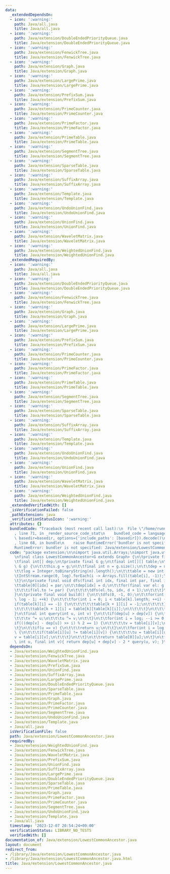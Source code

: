 ```yaml
---
data:
  _extendedDependsOn:
  - icon: ':warning:'
    path: Java/all.java
    title: Java/all.java
  - icon: ':warning:'
    path: Java/extension/DoubleEndedPriorityQueue.java
    title: Java/extension/DoubleEndedPriorityQueue.java
  - icon: ':warning:'
    path: Java/extension/FenwickTree.java
    title: Java/extension/FenwickTree.java
  - icon: ':warning:'
    path: Java/extension/Graph.java
    title: Java/extension/Graph.java
  - icon: ':warning:'
    path: Java/extension/LargePrime.java
    title: Java/extension/LargePrime.java
  - icon: ':warning:'
    path: Java/extension/PrefixSum.java
    title: Java/extension/PrefixSum.java
  - icon: ':warning:'
    path: Java/extension/PrimeCounter.java
    title: Java/extension/PrimeCounter.java
  - icon: ':warning:'
    path: Java/extension/PrimeFactor.java
    title: Java/extension/PrimeFactor.java
  - icon: ':warning:'
    path: Java/extension/PrimeTable.java
    title: Java/extension/PrimeTable.java
  - icon: ':warning:'
    path: Java/extension/SegmentTree.java
    title: Java/extension/SegmentTree.java
  - icon: ':warning:'
    path: Java/extension/SparseTable.java
    title: Java/extension/SparseTable.java
  - icon: ':warning:'
    path: Java/extension/SuffixArray.java
    title: Java/extension/SuffixArray.java
  - icon: ':warning:'
    path: Java/extension/Template.java
    title: Java/extension/Template.java
  - icon: ':warning:'
    path: Java/extension/UndoUnionFind.java
    title: Java/extension/UndoUnionFind.java
  - icon: ':warning:'
    path: Java/extension/UnionFind.java
    title: Java/extension/UnionFind.java
  - icon: ':warning:'
    path: Java/extension/WaveletMatrix.java
    title: Java/extension/WaveletMatrix.java
  - icon: ':warning:'
    path: Java/extension/WeightedUnionFind.java
    title: Java/extension/WeightedUnionFind.java
  _extendedRequiredBy:
  - icon: ':warning:'
    path: Java/all.java
    title: Java/all.java
  - icon: ':warning:'
    path: Java/extension/DoubleEndedPriorityQueue.java
    title: Java/extension/DoubleEndedPriorityQueue.java
  - icon: ':warning:'
    path: Java/extension/FenwickTree.java
    title: Java/extension/FenwickTree.java
  - icon: ':warning:'
    path: Java/extension/Graph.java
    title: Java/extension/Graph.java
  - icon: ':warning:'
    path: Java/extension/LargePrime.java
    title: Java/extension/LargePrime.java
  - icon: ':warning:'
    path: Java/extension/PrefixSum.java
    title: Java/extension/PrefixSum.java
  - icon: ':warning:'
    path: Java/extension/PrimeCounter.java
    title: Java/extension/PrimeCounter.java
  - icon: ':warning:'
    path: Java/extension/PrimeFactor.java
    title: Java/extension/PrimeFactor.java
  - icon: ':warning:'
    path: Java/extension/PrimeTable.java
    title: Java/extension/PrimeTable.java
  - icon: ':warning:'
    path: Java/extension/SegmentTree.java
    title: Java/extension/SegmentTree.java
  - icon: ':warning:'
    path: Java/extension/SparseTable.java
    title: Java/extension/SparseTable.java
  - icon: ':warning:'
    path: Java/extension/SuffixArray.java
    title: Java/extension/SuffixArray.java
  - icon: ':warning:'
    path: Java/extension/Template.java
    title: Java/extension/Template.java
  - icon: ':warning:'
    path: Java/extension/UndoUnionFind.java
    title: Java/extension/UndoUnionFind.java
  - icon: ':warning:'
    path: Java/extension/UnionFind.java
    title: Java/extension/UnionFind.java
  - icon: ':warning:'
    path: Java/extension/WaveletMatrix.java
    title: Java/extension/WaveletMatrix.java
  - icon: ':warning:'
    path: Java/extension/WeightedUnionFind.java
    title: Java/extension/WeightedUnionFind.java
  _extendedVerifiedWith: []
  _isVerificationFailed: false
  _pathExtension: java
  _verificationStatusIcon: ':warning:'
  attributes: {}
  bundledCode: "Traceback (most recent call last):\n  File \"/home/runner/.local/lib/python3.10/site-packages/onlinejudge_verify/documentation/build.py\"\
    , line 71, in _render_source_code_stat\n    bundled_code = language.bundle(stat.path,\
    \ basedir=basedir, options={'include_paths': [basedir]}).decode()\n  File \"/home/runner/.local/lib/python3.10/site-packages/onlinejudge_verify/languages/user_defined.py\"\
    , line 68, in bundle\n    raise RuntimeError('bundler is not specified: {}'.format(str(path)))\n\
    RuntimeError: bundler is not specified: Java/extension/LowestCommonAncestor.java\n"
  code: "package extension;\n\nimport java.util.Arrays;\nimport java.util.stream.IntStream;\n\
    \nfinal class LowestCommonAncestor<G extends Graph> {\n\tprivate final int log;\n\
    \tfinal int[] dep;\n\tprivate final G g;\n\tfinal int[][] table;\n\tLowestCommonAncestor(final\
    \ G g) {\n\t\tthis.g = g;\n\t\tfinal int n = g.size();\n\t\tdep = new int[n];\n\
    \t\tlog = Integer.toBinaryString(n).length();\n\t\ttable = new int[log][n];\n\t\
    \tIntStream.range(0, log).forEach(i -> Arrays.fill(table[i], -1));\n\t\tbuild();\n\
    \t}\n\tprivate final void dfs(final int idx, final int par, final int d) {\n\t\
    \ttable[0][idx] = par;\n\t\tdep[idx] = d;\n\t\tfor(final var el: g.get(idx)) {\n\
    \t\t\tif(el.to != par) {\n\t\t\t\tdfs(el.to, idx, d + 1);\n\t\t\t}\n\t\t}\n\t\
    }\n\tprivate final void build() {\n\t\tdfs(0, -1, 0);\n\t\tfor(int k = 0; k <\
    \ log - 1; ++k) {\n\t\t\tfor(int i = 0; i < table[k].length; ++i) {\n\t\t\t\t\
    if(table[k][i] == -1) {\n\t\t\t\t\ttable[k + 1][i] = -1;\n\t\t\t\t} else {\n\t\
    \t\t\t\ttable[k + 1][i] = table[k][table[k][i]];\n\t\t\t\t}\n\t\t\t}\n\t\t}\n\t\
    }\n\tfinal int query(int u, int v) {\n\t\tif(dep[u] > dep[v]) {\n\t\t\tu ^= v;\n\
    \t\t\tv ^= u;\n\t\t\tu ^= v;\n\t\t}\n\t\tfor(int i = log; --i >= 0;) {\n\t\t\t\
    if(((dep[v] - dep[u]) >> i) % 2 == 1) {\n\t\t\t\tv = table[i][v];\n\t\t\t}\n\t\
    \t}\n\t\tif(u == v) {\n\t\t\treturn u;\n\t\t}\n\t\tfor(int i = log; --i >= 0;)\
    \ {\n\t\t\tif(table[i][u] != table[i][v]) {\n\t\t\t\tu = table[i][u];\n\t\t\t\t\
    v = table[i][v];\n\t\t\t}\n\t\t}\n\t\treturn table[0][u];\n\t}\n\tfinal int dist(final\
    \ int u, final int v){ return dep[u] + dep[v] - 2 * query(u, v); }\n}"
  dependsOn:
  - Java/extension/WeightedUnionFind.java
  - Java/extension/FenwickTree.java
  - Java/extension/WaveletMatrix.java
  - Java/extension/PrefixSum.java
  - Java/extension/UnionFind.java
  - Java/extension/SuffixArray.java
  - Java/extension/LargePrime.java
  - Java/extension/DoubleEndedPriorityQueue.java
  - Java/extension/SparseTable.java
  - Java/extension/PrimeTable.java
  - Java/extension/Graph.java
  - Java/extension/PrimeFactor.java
  - Java/extension/PrimeCounter.java
  - Java/extension/SegmentTree.java
  - Java/extension/UndoUnionFind.java
  - Java/extension/Template.java
  - Java/all.java
  isVerificationFile: false
  path: Java/extension/LowestCommonAncestor.java
  requiredBy:
  - Java/extension/WeightedUnionFind.java
  - Java/extension/FenwickTree.java
  - Java/extension/WaveletMatrix.java
  - Java/extension/PrefixSum.java
  - Java/extension/UnionFind.java
  - Java/extension/SuffixArray.java
  - Java/extension/LargePrime.java
  - Java/extension/DoubleEndedPriorityQueue.java
  - Java/extension/SparseTable.java
  - Java/extension/PrimeTable.java
  - Java/extension/Graph.java
  - Java/extension/PrimeFactor.java
  - Java/extension/PrimeCounter.java
  - Java/extension/SegmentTree.java
  - Java/extension/UndoUnionFind.java
  - Java/extension/Template.java
  - Java/all.java
  timestamp: '2023-12-07 20:54:24+09:00'
  verificationStatus: LIBRARY_NO_TESTS
  verifiedWith: []
documentation_of: Java/extension/LowestCommonAncestor.java
layout: document
redirect_from:
- /library/Java/extension/LowestCommonAncestor.java
- /library/Java/extension/LowestCommonAncestor.java.html
title: Java/extension/LowestCommonAncestor.java
---
```

